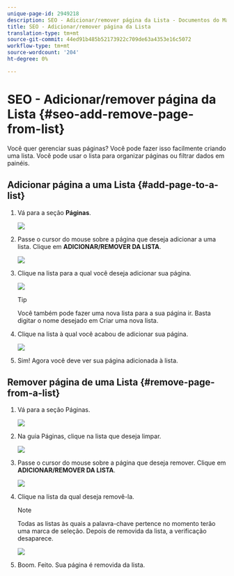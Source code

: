 ```yaml
---
unique-page-id: 2949218
description: SEO - Adicionar/remover página da Lista - Documentos do Marketing - Documentação do produto
title: SEO - Adicionar/remover página da Lista
translation-type: tm+mt
source-git-commit: 44ed91b485b52173922c709de63a4353e16c5072
workflow-type: tm+mt
source-wordcount: '204'
ht-degree: 0%

---
```



# SEO - Adicionar/remover página da Lista {#seo-add-remove-page-from-list}

Você quer gerenciar suas páginas? Você pode fazer isso facilmente criando uma lista. Você pode usar o lista para organizar páginas ou filtrar dados em painéis.

## Adicionar página a uma Lista {#add-page-to-a-list}

1. Vá para a seção **Páginas**.

   ![](assets/image2014-9-18-13-3a2-3a49.png)

1. Passe o cursor do mouse sobre a página que deseja adicionar a uma lista. Clique em **ADICIONAR/REMOVER DA LISTA**.

   ![](assets/image2014-9-18-13-3a2-3a53.png)

1. Clique na lista para a qual você deseja adicionar sua página.

   ![](assets/image2014-9-18-13-3a3-3a13.png)

   >[!TIP]
   >
   >Você também pode fazer uma nova lista para a sua página ir. Basta digitar o nome desejado em Criar uma nova lista.

1. Clique na lista à qual você acabou de adicionar sua página.

   ![](assets/image2014-9-18-13-3a3-3a40.png)

1. Sim! Agora você deve ver sua página adicionada à lista.

## Remover página de uma Lista {#remove-page-from-a-list}

1. Vá para a seção Páginas.

   ![](assets/image2014-9-18-13-3a3-3a45.png)

1. Na guia Páginas, clique na lista que deseja limpar.

   ![](assets/image2014-9-18-13-3a3-3a59.png)

1. Passe o cursor do mouse sobre a página que deseja remover. Clique em **ADICIONAR/REMOVER DA LISTA**.

   ![](assets/image2014-9-18-13-3a4-3a3.png)

1. Clique na lista da qual deseja removê-la.

   >[!NOTE]
   >
   >Todas as listas às quais a palavra-chave pertence no momento terão uma marca de seleção. Depois de removida da lista, a verificação desaparece.

   ![](assets/image2014-9-18-13-3a5-3a40.png)

1. Boom. Feito. Sua página é removida da lista.

